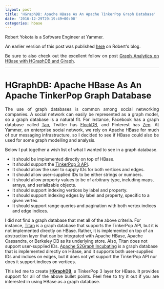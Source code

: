 ```yaml
---
layout: post
title: 'HGraphDB: Apache HBase As An Apache TinkerPop Graph Database'
date: '2016-12-29T20:19:49+00:00'
categories: hbase
---
```

<p style="text-align: justify;">Robert Yokota is a Software Engineer at Yammer.</p> 
  <p style="text-align: justify;">An earlier version of this post was published <a href="https://yokota.blog/2016/11/10/hgraphdb-hbase-as-a-tinkerpop-graph-database/">here</a> on Robert's blog.</p> 
  <p> </p> 
  <p style="text-align: justify;">Be sure to also check out the excellent follow on post <a href="https://yokota.blog/2016/12/13/graph-analytics-on-hbase-with-hgraphdb-and-giraph/">Graph Analytics on HBase with HGraphDB and Giraph</a>.</p> 
  <p> </p> <hr /> 
  <p> </p> 
  <h1>HGraphDB: Apache HBase As An Apache TinkerPop Graph Database</h1> 
  <p style="text-align: justify;">
The use of graph databases is common among social networking companies. A social network can easily be represented as a graph model, so a graph database is a natural fit. For instance, Facebook has a graph database called <a href="https://www.facebook.com/notes/facebook-engineering/tao-the-power-of-the-graph/10151525983993920/">Tao</a>, Twitter has <a href="https://github.com/twitter/flockdb">FlockDB</a>, and Pinterest has <a href="http://www.slideshare.net/InfoQ/zen-pinterests-graph-storage-service">Zen</a>. At Yammer, an enterprise social network, we rely on Apache HBase for much of our messaging infrastructure, so I decided to see if HBase could also be used for some graph modelling and analysis.
</p> 
  <p style="text-align: justify;">
Below I put together a wish list of what I wanted to see in a graph database.</p> 
  <ul> 
    <li>It should be implemented directly on top of HBase.</li> 
    <li>It should support the <a href="http://tinkerpop.apache.org/">TinkerPop 3 API</a>.</li> 
    <li>It should allow the user to supply IDs for both vertices and edges.</li> 
    <li>It should allow user-supplied IDs to be either strings or numbers.</li> 
    <li>It should allow property values to be of arbitrary type, including maps, arrays, and serializable objects.</li> 
    <li>It should support indexing vertices by label and property.</li> 
    <li>It should support indexing edges by label and property, specific to a given vertex.</li> 
    <li>It should support range queries and pagination with both vertex indices and edge indices.</li> 
  </ul> 
  <p><span style="text-align: justify;">I did not find a graph database that met all of the above criteria. For instance, </span><a href="https://github.com/thinkaurelius/titan" style="text-align: justify;">Titan</a><span style="text-align: justify;"> is a graph database that supports the TinkerPop API, but it is not implemented directly on HBase. Rather, it is implemented on top of an abstraction layer that can be integrated with Apache HBase, Apache Cassandra, or Berkeley DB as its underlying store. Also, Titan does not support user-supplied IDs. </span><a href="https://s2graph.incubator.apache.org/" style="text-align: justify;">Apache S2Graph Incubating</a><span style="text-align: justify;"> is a graph database that is implemented directly on HBase, and it supports both user-supplied IDs and indices on edges, but it does not yet support the TinkerPop API nor does it support indices on vertices.</span></p> 
  <p style="text-align: justify;">
This led me to create <strong><a href="https://github.com/rayokota/hgraphdb">HGraphDB</a></strong>, a TinkerPop 3 layer for HBase. It provides support for all of the above bullet points. Feel free to try it out if you are interested in using HBase as a graph database.
</p>
